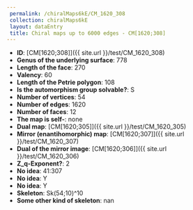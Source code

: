 ```yaml
--- 
 permalink: /chiralMaps6kE/CM_1620_308 
 collection: chiralMaps6kE
 layout: dataEntry
 title: Chiral maps up to 6000 edges - CM[1620;308]
---
```


- **ID**: [CM[1620;308]]({{ site.url }}/test/CM_1620_308)
- **Genus of the underlying surface**: 778
- **Length of the face**: 270
- **Valency**: 60
- **Length of the Petrie polygon**: 108
- **Is the automorphism group solvable?**: S
- **Number of vertices**: 54
- **Number of edges**: 1620
- **Number of faces**: 12
- **The map is self-**: none
- **Dual map**: [CM[1620;305]]({{ site.url }}/test/CM_1620_305)
- **Mirror (enantihomorphic) map**: [CM[1620;307]]({{ site.url }}/test/CM_1620_307)
- **Dual of the mirror image**: [CM[1620;306]]({{ site.url }}/test/CM_1620_306)
- **Z_q-Exponent?**: 2
- **No idea**:  41:307
- **No idea**: Y
- **No idea**: Y
- **Skeleton**: Sk(54;10)^10
- **Some other kind of skeleton**: nan
